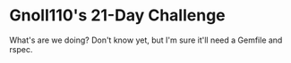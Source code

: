 # Gnoll110's 21-Day Challenge

What's are we doing? Don't know yet, but I'm sure it'll need a Gemfile and rspec.
